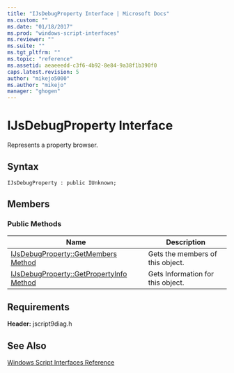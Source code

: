 ```yaml
---
title: "IJsDebugProperty Interface | Microsoft Docs"
ms.custom: ""
ms.date: "01/18/2017"
ms.prod: "windows-script-interfaces"
ms.reviewer: ""
ms.suite: ""
ms.tgt_pltfrm: ""
ms.topic: "reference"
ms.assetid: aeaeeedd-c3f6-4b92-8e84-9a38f1b390f0
caps.latest.revision: 5
author: "mikejo5000"
ms.author: "mikejo"
manager: "ghogen"
---
```

# IJsDebugProperty Interface
Represents a property browser.  
  
## Syntax  
  
```  
IJsDebugProperty : public IUnknown;  
```  
  
## Members  
  
### Public Methods  
  
|Name|Description|  
|----------|-----------------|  
|[IJsDebugProperty::GetMembers Method](../../winscript/reference/ijsdebugproperty-getmembers-method.md)|Gets the members of this object.|  
|[IJsDebugProperty::GetPropertyInfo Method](../../winscript/reference/ijsdebugproperty-getpropertyinfo-method.md)|Gets Information for this object.|  
  
## Requirements  
 **Header:** jscript9diag.h  
  
## See Also  
 [Windows Script Interfaces Reference](../../winscript/reference/windows-script-interfaces-reference.md)